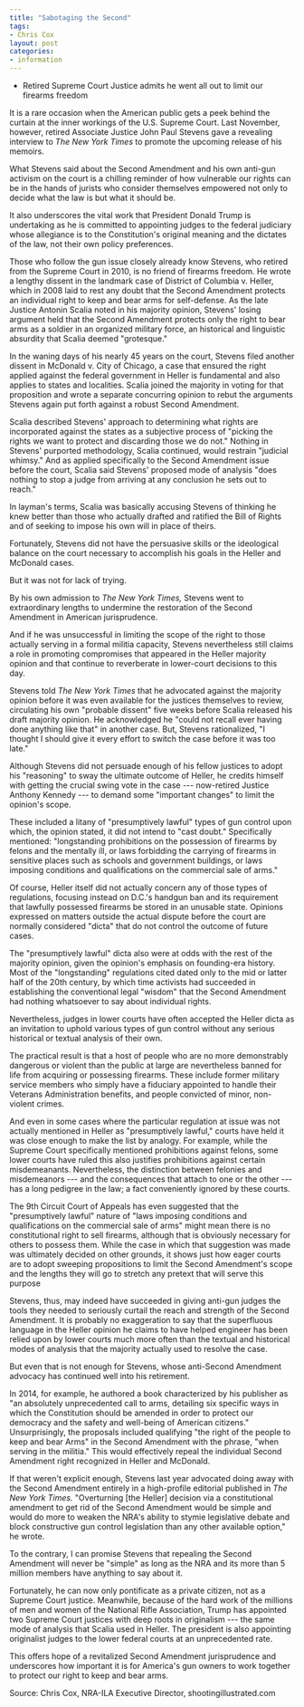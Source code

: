 ```yaml
---
title: "Sabotaging the Second"
tags:
- Chris Cox
layout: post
categories:
- information
---
```


- Retired Supreme Court Justice admits he went all out to limit our firearms freedom

It is a rare occasion when the American public gets a peek behind the curtain at the inner workings of the U.S. Supreme Court. Last November, however, retired Associate Justice John Paul Stevens gave a revealing interview to *The New York Times* to promote the upcoming release of his memoirs.

What Stevens said about the Second Amendment and his own anti-gun activism on the court is a chilling reminder of how vulnerable our rights can be in the hands of jurists who consider themselves empowered not only to decide what the law is but what it should be.

It also underscores the vital work that President Donald Trump is undertaking as he is committed to appointing judges to the federal judiciary whose allegiance is to the Constitution's original meaning and the dictates of the law, not their own policy preferences.

Those who follow the gun issue closely already know Stevens, who retired from the Supreme Court in 2010, is no friend of firearms freedom. He wrote a lengthy dissent in the landmark case of District of Columbia v. Heller, which in 2008 laid to rest any doubt that the Second Amendment protects an individual right to keep and bear arms for self-defense. As the late Justice Antonin Scalia noted in his majority opinion, Stevens' losing argument held that the Second Amendment protects only the right to bear arms as a soldier in an organized military force, an historical and linguistic absurdity that Scalia deemed "grotesque."

In the waning days of his nearly 45 years on the court, Stevens filed another dissent in McDonald v. City of Chicago, a case that ensured the right applied against the federal government in Heller is fundamental and also applies to states and localities. Scalia joined the majority in voting for that proposition and wrote a separate concurring opinion to rebut the arguments Stevens again put forth against a robust Second Amendment.

Scalia described Stevens' approach to determining what rights are incorporated against the states as a subjective process of "picking the rights we want to protect and discarding those we do not." Nothing in Stevens' purported methodology, Scalia continued, would restrain "judicial whimsy." And as applied specifically to the Second Amendment issue before the court, Scalia said Stevens' proposed mode of analysis "does nothing to stop a judge from arriving at any conclusion he sets out to reach."

In layman's terms, Scalia was basically accusing Stevens of thinking he knew better than those who actually drafted and ratified the Bill of Rights and of seeking to impose his own will in place of theirs.

Fortunately, Stevens did not have the persuasive skills or the ideological balance on the court necessary to accomplish his goals in the Heller and McDonald cases.

But it was not for lack of trying.

By his own admission to *The New York Times,* Stevens went to extraordinary lengths to undermine the restoration of the Second Amendment in American jurisprudence.

And if he was unsuccessful in limiting the scope of the right to those actually serving in a formal militia capacity, Stevens nevertheless still claims a role in promoting compromises that appeared in the Heller majority opinion and that continue to reverberate in lower-court decisions to this day.

Stevens told *The New York Times* that he advocated against the majority opinion before it was even available for the justices themselves to review, circulating his own "probable dissent" five weeks before Scalia released his draft majority opinion. He acknowledged he "could not recall ever having done anything like that" in another case. But, Stevens rationalized, "I thought I should give it every effort to switch the case before it was too late."

Although Stevens did not persuade enough of his fellow justices to adopt his "reasoning" to sway the ultimate outcome of Heller, he credits himself with getting the crucial swing vote in the case --- now-retired Justice Anthony Kennedy --- to demand some "important changes" to limit the opinion's scope.

These included a litany of "presumptively lawful" types of gun control upon which, the opinion stated, it did not intend to "cast doubt." Specifically mentioned: "longstanding prohibitions on the possession of firearms by felons and the mentally ill, or laws forbidding the carrying of firearms in sensitive places such as schools and government buildings, or laws imposing conditions and qualifications on the commercial sale of arms."

Of course, Heller itself did not actually concern any of those types of regulations, focusing instead on D.C.'s handgun ban and its requirement that lawfully possessed firearms be stored in an unusable state. Opinions expressed on matters outside the actual dispute before the court are normally considered "dicta" that do not control the outcome of future cases.

The "presumptively lawful" dicta also were at odds with the rest of the majority opinion, given the opinion's emphasis on founding-era history. Most of the "longstanding" regulations cited dated only to the mid or latter half of the 20th century, by which time activists had succeeded in establishing the conventional legal "wisdom" that the Second Amendment had nothing whatsoever to say about individual rights.

Nevertheless, judges in lower courts have often accepted the Heller dicta as an invitation to uphold various types of gun control without any serious historical or textual analysis of their own.

The practical result is that a host of people who are no more demonstrably dangerous or violent than the public at large are nevertheless banned for life from acquiring or possessing firearms. These include former military service members who simply have a fiduciary appointed to handle their Veterans Administration benefits, and people convicted of minor, non-violent crimes.

And even in some cases where the particular regulation at issue was not actually mentioned in Heller as "presumptively lawful," courts have held it was close enough to make the list by analogy. For example, while the Supreme Court specifically mentioned prohibitions against felons, some lower courts have ruled this also justifies prohibitions against certain misdemeanants. Nevertheless, the distinction between felonies and misdemeanors --- and the consequences that attach to one or the other --- has a long pedigree in the law; a fact conveniently ignored by these courts.

The 9th Circuit Court of Appeals has even suggested that the "presumptively lawful" nature of "laws imposing conditions and qualifications on the commercial sale of arms" might mean there is no constitutional right to sell firearms, although that is obviously necessary for others to possess them. While the case in which that suggestion was made was ultimately decided on other grounds, it shows just how eager courts are to adopt sweeping propositions to limit the Second Amendment's scope and the lengths they will go to stretch any pretext that will serve this purpose

Stevens, thus, may indeed have succeeded in giving anti-gun judges the tools they needed to seriously curtail the reach and strength of the Second Amendment. It is probably no exaggeration to say that the superfluous language in the Heller opinion he claims to have helped engineer has been relied upon by lower courts much more often than the textual and historical modes of analysis that the majority actually used to resolve the case.

But even that is not enough for Stevens, whose anti-Second Amendment advocacy has continued well into his retirement.

In 2014, for example, he authored a book characterized by his publisher as "an absolutely unprecedented call to arms, detailing six specific ways in which the Constitution should be amended in order to protect our democracy and the safety and well-being of American citizens." Unsurprisingly, the proposals included qualifying "the right of the people to keep and bear Arms" in the Second Amendment with the phrase, "when serving in the militia." This would effectively repeal the individual Second Amendment right recognized in Heller and McDonald.

If that weren't explicit enough, Stevens last year advocated doing away with the Second Amendment entirely in a high-profile editorial published in *The New York Times.* "Overturning \[the Heller\] decision via a constitutional amendment to get rid of the Second Amendment would be simple and would do more to weaken the NRA's ability to stymie legislative debate and block constructive gun control legislation than any other available option," he wrote.

To the contrary, I can promise Stevens that repealing the Second Amendment will never be "simple" as long as the NRA and its more than 5 million members have anything to say about it.

Fortunately, he can now only pontificate as a private citizen, not as a Supreme Court justice. Meanwhile, because of the hard work of the millions of men and women of the National Rifle Association, Trump has appointed two Supreme Court justices with deep roots in originalism --- the same mode of analysis that Scalia used in Heller. The president is also appointing originalist judges to the lower federal courts at an unprecedented rate.

This offers hope of a revitalized Second Amendment jurisprudence and underscores how important it is for America's gun owners to work together to protect our right to keep and bear arms.

Source: Chris Cox, NRA-ILA Executive Director, shootingillustrated.com
